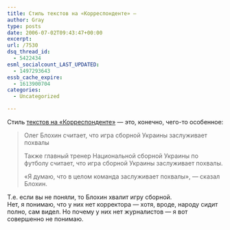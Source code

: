 ```yaml
---
title: Стиль текстов на «Корреспонденте» —
author: Gray
type: posts
date: 2006-07-02T09:43:47+00:00
excerpt:
url: /7530
dsq_thread_id:
  - 5422434
esml_socialcount_LAST_UPDATED:
  - 1497293643
essb_cache_expire:
  - 1613900704
categories:
  - Uncategorized

---
```








Стиль <a href="http://www.korrespondent.net/main/157646/" target="_blank">текстов на &#171;Корреспонденте&#187;</a> &#8212; это, конечно, чего-то особенное:

> Олег Блохин считает, что игра сборной Украины заслуживает похвалы
> 
> Также главный тренер Национальной сборной Украины по футболу считает, что игра сборной Украины заслуживает похвалы.
> 
> &#171;Я думаю, что в целом команда заслуживает похвалы&#187;, &#8212; сказал Блохин. 

Т.е. если вы не поняли, то Блохин хвалит игру сборной.  
Нет, я понимаю, что у них нет корректора &#8212; хотя, вроде, народу сидит полно, сам видел. Но почему у них нет журналистов &#8212; я вот совершенно не понимаю.